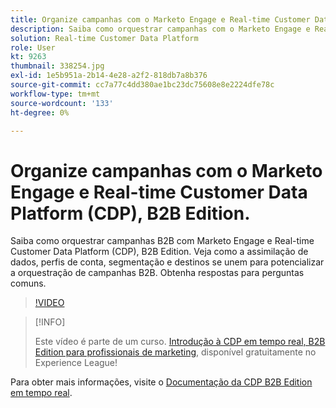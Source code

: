 ```yaml
---
title: Organize campanhas com o Marketo Engage e Real-time Customer Data Platform, B2B Edition
description: Saiba como orquestrar campanhas com o Marketo Engage e Real-time Customer Data Platform (CDP), B2B Edition.
solution: Real-time Customer Data Platform
role: User
kt: 9263
thumbnail: 338254.jpg
exl-id: 1e5b951a-2b14-4e28-a2f2-818db7a8b376
source-git-commit: cc7a77c4dd380ae1bc23dc75608e8e2224dfe78c
workflow-type: tm+mt
source-wordcount: '133'
ht-degree: 0%

---
```


# Organize campanhas com o Marketo Engage e Real-time Customer Data Platform (CDP), B2B Edition.

Saiba como orquestrar campanhas B2B com Marketo Engage e Real-time Customer Data Platform (CDP), B2B Edition. Veja como a assimilação de dados, perfis de conta, segmentação e destinos se unem para potencializar a orquestração de campanhas B2B. Obtenha respostas para perguntas comuns.

>[!VIDEO](https://video.tv.adobe.com/v/338254?quality=12&learn=on)

>[!INFO]
>
> Este vídeo é parte de um curso. [Introdução à CDP em tempo real, B2B Edition para profissionais de marketing](https://experienceleague.adobe.com/?recommended=ExperiencePlatform-U-1-2021.rtcdp.b2b), disponível gratuitamente no Experience League!

Para obter mais informações, visite o [Documentação da CDP B2B Edition em tempo real](https://experienceleague.adobe.com/docs/experience-platform/rtcdp/b2b-overview.html).
